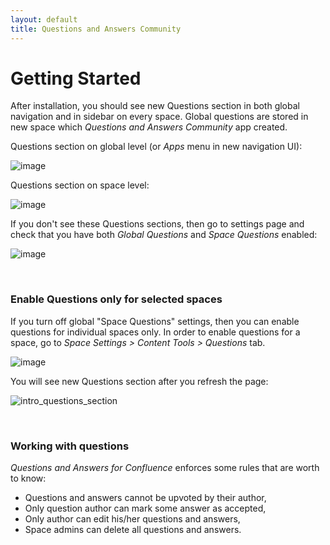 ```yaml
---
layout: default
title: Questions and Answers Community
---
```


# Getting Started

After installation, you should see new Questions section in both global navigation and in sidebar on every space. Global questions are stored in new space which _Questions and Answers Community_ app created. 

Questions section on global level (or _Apps_ menu in new navigation UI):

![image](https://user-images.githubusercontent.com/731629/79681370-22090b00-821a-11ea-9c7e-bbee6e4d0d4b.png)

Questions section on space level:

![image](https://user-images.githubusercontent.com/731629/79681351-f84fe400-8219-11ea-8e6e-a5c2d80ac3ee.png)


If you don't see these Questions sections, then go to settings page and check that you have both _Global Questions_ and _Space Questions_ enabled:

![image](https://user-images.githubusercontent.com/731629/79681520-31d51f00-821b-11ea-8ca2-bd8eef85da19.png)

&nbsp;
### Enable Questions only for selected spaces

If you turn off global "Space Questions" settings, then you can enable questions for individual spaces only. In order to enable questions for a space, go to  _Space Settings > Content Tools > Questions_ tab. 

![image](https://user-images.githubusercontent.com/731629/79070741-095b9b00-7cd8-11ea-898a-e8aeba49a9db.png)

You will see new Questions section after you refresh the page:

![intro_questions_section](https://user-images.githubusercontent.com/731629/75112607-aa699600-5645-11ea-98f1-b26442cb79ed.png)

&nbsp;
### Working with questions

_Questions and Answers for Confluence_ enforces some rules that are worth to know:

* Questions and answers cannot be upvoted by their author,
* Only question author can mark some answer as accepted,
* Only author can edit his/her questions and answers,
* Space admins can delete all questions and answers.







